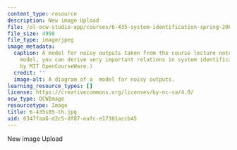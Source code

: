 ```yaml
---
content_type: resource
description: New image Upload
file: /ol-ocw-studio-app/courses/6-435-system-identification-spring-2005/6347faa6d2c5df87eafce17301accb45_6-435s05-th.jpg
file_size: 4998
file_type: image/jpeg
image_metadata:
  caption: A model for noisy outputs taken from the course lecture notes. From this
    model, you can derive very important relations in system identification. (Figure
    by MIT OpenCourseWare.)
  credit: ''
  image-alt: A diagram of a  model for noisy outputs.
learning_resource_types: []
license: https://creativecommons.org/licenses/by-nc-sa/4.0/
ocw_type: OCWImage
resourcetype: Image
title: 6-435s05-th.jpg
uid: 6347faa6-d2c5-df87-eafc-e17301accb45
---
```

New image Upload